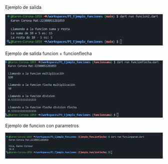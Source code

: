 Ejemplo de salida

![alt text](image.png)

Ejemplo de salida funcion + funcionflecha

![alt text](image-1.png)

Ejemplo de funcion con parametros

![alt text](image-2.png)